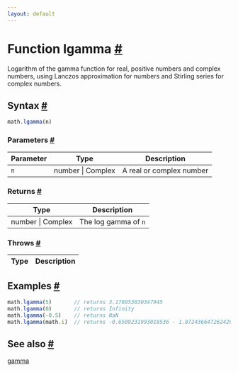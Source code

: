 ```yaml
---
layout: default
---
```


<!-- Note: This file is automatically generated from source code comments. Changes made in this file will be overridden. -->

<h1 id="function-lgamma">Function lgamma <a href="#function-lgamma" title="Permalink">#</a></h1>

Logarithm of the gamma function for real, positive numbers and complex numbers,
using Lanczos approximation for numbers and Stirling series for complex numbers.


<h2 id="syntax">Syntax <a href="#syntax" title="Permalink">#</a></h2>

```js
math.lgamma(n)
```

<h3 id="parameters">Parameters <a href="#parameters" title="Permalink">#</a></h3>

Parameter | Type | Description
--------- | ---- | -----------
`n` | number &#124; Complex | A real or complex number

<h3 id="returns">Returns <a href="#returns" title="Permalink">#</a></h3>

Type | Description
---- | -----------
number &#124; Complex | The log gamma of `n`


<h3 id="throws">Throws <a href="#throws" title="Permalink">#</a></h3>

Type | Description
---- | -----------


<h2 id="examples">Examples <a href="#examples" title="Permalink">#</a></h2>

```js
math.lgamma(5)       // returns 3.178053830347945
math.lgamma(0)       // returns Infinity
math.lgamma(-0.5)    // returns NaN
math.lgamma(math.i)  // returns -0.6509231993018536 - 1.8724366472624294i
```


<h2 id="see-also">See also <a href="#see-also" title="Permalink">#</a></h2>

[gamma](gamma.html)
